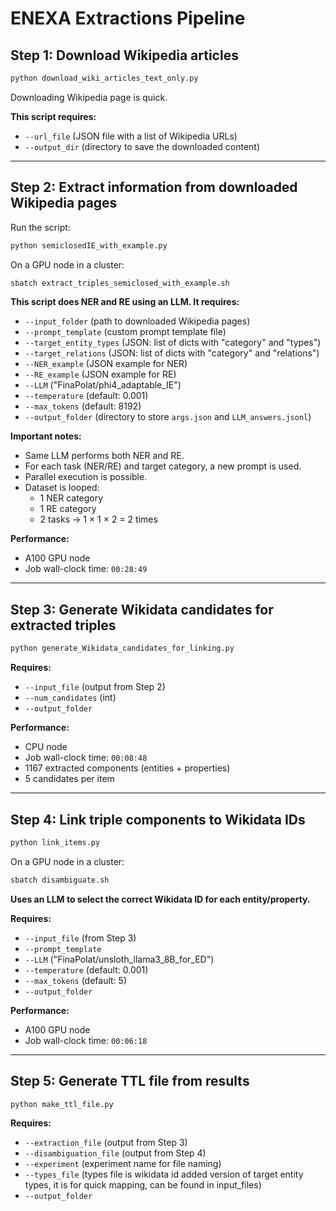 
# ENEXA Extractions Pipeline

## Step 1: Download Wikipedia articles
   ```bash
   python download_wiki_articles_text_only.py
   ```
Downloading Wikipedia page is quick.

**This script requires:**
- `--url_file` (JSON file with a list of Wikipedia URLs)
- `--output_dir` (directory to save the downloaded content)

---

## Step 2: Extract information from downloaded Wikipedia pages

Run the script:

```bash
python semiclosedIE_with_example.py
```

On a GPU node in a cluster:

```bash
sbatch extract_triples_semiclosed_with_example.sh
```

**This script does NER and RE using an LLM. It requires:**
- `--input_folder` (path to downloaded Wikipedia pages)
- `--prompt_template` (custom prompt template file)
- `--target_entity_types` (JSON: list of dicts with "category" and "types")
- `--target_relations` (JSON: list of dicts with "category" and "relations")
- `--NER_example` (JSON example for NER)
- `--RE_example` (JSON example for RE)
- `--LLM` ("FinaPolat/phi4_adaptable_IE")
- `--temperature` (default: 0.001)
- `--max_tokens` (default: 8192)
- `--output_folder` (directory to store `args.json` and `LLM_answers.jsonl`)

**Important notes:**
- Same LLM performs both NER and RE.
- For each task (NER/RE) and target category, a new prompt is used.
- Parallel execution is possible.
- Dataset is looped:
  - 1 NER category
  - 1 RE category
  - 2 tasks → 1 × 1 × 2 = 2 times

**Performance:**
- A100 GPU node
- Job wall-clock time: `00:28:49`

---

## Step 3: Generate Wikidata candidates for extracted triples

```bash
python generate_Wikidata_candidates_for_linking.py
```

**Requires:**
- `--input_file` (output from Step 2)
- `--num_candidates` (int) 
- `--output_folder`

**Performance:**
- CPU node
- Job wall-clock time: `00:08:48`
- 1167 extracted components (entities + properties)
- 5 candidates per item

---

## Step 4: Link triple components to Wikidata IDs

```bash
python link_items.py
```

On a GPU node in a cluster:

```bash
sbatch disambiguate.sh
```

**Uses an LLM to select the correct Wikidata ID for each entity/property.**

**Requires:**
- `--input_file` (from Step 3)
- `--prompt_template`
- `--LLM` ("FinaPolat/unsloth_llama3_8B_for_ED")
- `--temperature` (default: 0.001)
- `--max_tokens` (default: 5)
- `--output_folder`

**Performance:**
- A100 GPU node
- Job wall-clock time: `00:06:18`

---

## Step 5: Generate TTL file from results

```bash
python make_ttl_file.py
```

**Requires:**
- `--extraction_file` (output from Step 3)
- `--disambiguation_file` (output from Step 4)
- `--experiment` (experiment name for file naming)
- `--types_file` (types file is wikidata id added version of target entity types, it is for quick mapping, can be found in input_files)
- `--output_folder`
